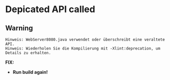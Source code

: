 # Depicated API called

## Warning

```
Hinweis: WebServer8080.java verwendet oder überschreibt eine veraltete API.
Hinweis: Wiederholen Sie die Kompilierung mit -Xlint:deprecation, um Details zu erhalten.
```

**FIX:**

- **Run build again!**
